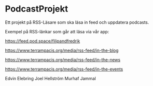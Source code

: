 # PodcastProjekt
Ett projekt på RSS-Läsare som ska läsa in feed och uppdatera podcasts.

Exempel på RSS-länkar som går att läsa via vår app:

https://feed.pod.space/filipandfredrik

https://www.terrampacis.org/media/rss-feed/in-the-blog

https://www.terrampacis.org/media/rss-feed/in-the-news

https://www.terrampacis.org/media/rss-feed/in-the-events


Edvin Elebring
Joel Hellström
Murhaf Jammal
